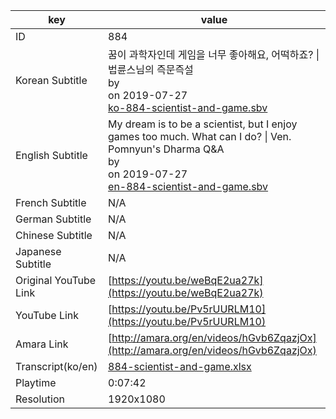 |  key  |  value  |
|-------|---------|
| ID            | 884 |
| Korean Subtitle | 꿈이 과학자인데 게임을 너무 좋아해요, 어떡하죠? \| 법륜스님의 즉문즉설<br>by <br>on 2019-07-27<br>[ko-884-scientist-and-game.sbv](https://github.com/jungtosociety/dharma-qna/raw/master/sub/884/ko-884-scientist-and-game.sbv)<br>|
| English Subtitle | My dream is to be a scientist, but I enjoy games too much.  What can I do? \| Ven. Pomnyun's Dharma Q&A<br>by <br>on 2019-07-27<br>[en-884-scientist-and-game.sbv](https://github.com/jungtosociety/dharma-qna/raw/master/sub/884/en-884-scientist-and-game.sbv)<br>|
| French Subtitle | N/A |
| German Subtitle | N/A |
| Chinese Subtitle | N/A |
| Japanese Subtitle | N/A |
| Original YouTube Link  | [https://youtu.be/weBqE2ua27k](https://youtu.be/weBqE2ua27k) |
| YouTube Link  | [https://youtu.be/Pv5rUURLM10](https://youtu.be/Pv5rUURLM10) |
| Amara Link    | [http://amara.org/en/videos/hGvb6ZqazjOx](http://amara.org/en/videos/hGvb6ZqazjOx) |
| Transcript(ko/en) | [884-scientist-and-game.xlsx](https://github.com/jungtosociety/dharma-qna/raw/master/sub/884/884-scientist-and-game.xlsx) |
| Playtime | 0:07:42 |
| Resolution | 1920x1080|

